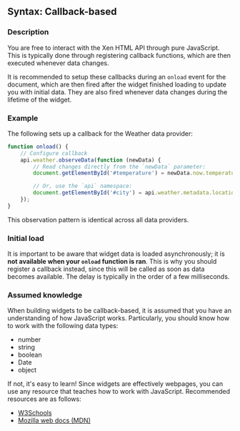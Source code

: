 ## Syntax: Callback-based
### Description

You are free to interact with the Xen HTML API through pure JavaScript. This is typically done through registering callback functions, which are then executed whenever data changes.

It is recommended to setup these callbacks during an `onload` event for the document, which are then fired after the widget finished loading to update you with initial data. They are also fired whenever data changes during the lifetime of the widget.

### Example

The following sets up a callback for the Weather data provider:

```js
function onload() {
    // Configure callback
    api.weather.observeData(function (newData) {
        // Read changes directly from the `newData` parameter:
        document.getElementById('#temperature') = newData.now.temperature.current;

        // Or, use the `api` namespace:
        document.getElementById('#city') = api.weather.metadata.location.city;
    });
}
```

This observation pattern is identical across all data providers.

### Initial load

It is important to be aware that widget data is loaded asynchronously; it is **not available when your `onload` function is ran**. This is why you should register a callback instead, since this will be called as soon as data becomes available. The delay is typically in the order of a few milliseconds.

### Assumed knowledge

When building widgets to be callback-based, it is assumed that you have an understanding of how JavaScript works. Particularly, you should know how to work with the following data types:

- number
- string
- boolean
- Date
- object

If not, it's easy to learn! Since widgets are effectively webpages, you can use any resource that teaches how to work with JavaScript. Recommended resources are as follows:

- [W3Schools](https://www.w3schools.com/)
- [Mozilla web docs (MDN)](https://developer.mozilla.org/en-US/)

